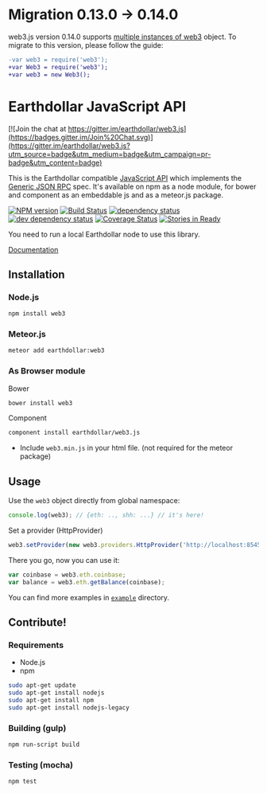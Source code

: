 # Migration 0.13.0 -> 0.14.0

web3.js version 0.14.0 supports [multiple instances of web3](https://github.com/Tzunami/web3.js/issues/297) object.
To migrate to this version, please follow the guide:

```diff
-var web3 = require('web3');
+var Web3 = require('web3');
+var web3 = new Web3();
```


# Earthdollar JavaScript API

[![Join the chat at https://gitter.im/earthdollar/web3.js](https://badges.gitter.im/Join%20Chat.svg)](https://gitter.im/earthdollar/web3.js?utm_source=badge&utm_medium=badge&utm_campaign=pr-badge&utm_content=badge)

This is the Earthdollar compatible [JavaScript API](https://github.com/Tzunami/wiki/wiki/JavaScript-API)
which implements the [Generic JSON RPC](https://github.com/Tzunami/wiki/wiki/JSON-RPC) spec. It's available on npm as a node module, for bower and component as an embeddable js and as a meteor.js package.

[![NPM version][npm-image]][npm-url] [![Build Status][travis-image]][travis-url] [![dependency status][dep-image]][dep-url] [![dev dependency status][dep-dev-image]][dep-dev-url] [![Coverage Status][coveralls-image]][coveralls-url] [![Stories in Ready][waffle-image]][waffle-url]

<!-- [![browser support](https://ci.testling.com/earthdollar/earthdollar.js.png)](https://ci.testling.com/earthdollar/earthdollar.js) -->

You need to run a local Earthdollar node to use this library.

[Documentation](https://github.com/Tzunami/wiki/wiki/JavaScript-API)

## Installation

### Node.js

```bash
npm install web3
```

### Meteor.js

```bash
meteor add earthdollar:web3
```

### As Browser module
Bower

```bash
bower install web3
```

Component

```bash
component install earthdollar/web3.js
```

* Include `web3.min.js` in your html file. (not required for the meteor package)

## Usage
Use the `web3` object directly from global namespace:

```js
console.log(web3); // {eth: .., shh: ...} // it's here!
```

Set a provider (HttpProvider)

```js
web3.setProvider(new web3.providers.HttpProvider('http://localhost:8545'));
```

There you go, now you can use it:

```js
var coinbase = web3.eth.coinbase;
var balance = web3.eth.getBalance(coinbase);
```

You can find more examples in [`example`](https://github.com/Tzunami/web3.js/tree/master/example) directory.


## Contribute!

### Requirements

* Node.js
* npm

```bash
sudo apt-get update
sudo apt-get install nodejs
sudo apt-get install npm
sudo apt-get install nodejs-legacy
```

### Building (gulp)

```bash
npm run-script build
```


### Testing (mocha)

```bash
npm test
```

[npm-image]: https://badge.fury.io/js/web3.png
[npm-url]: https://npmjs.org/package/web3
[travis-image]: https://travis-ci.org/earthdollar/web3.js.svg
[travis-url]: https://travis-ci.org/earthdollar/web3.js
[dep-image]: https://david-dm.org/earthdollar/web3.js.svg
[dep-url]: https://david-dm.org/earthdollar/web3.js
[dep-dev-image]: https://david-dm.org/earthdollar/web3.js/dev-status.svg
[dep-dev-url]: https://david-dm.org/earthdollar/web3.js#info=devDependencies
[coveralls-image]: https://coveralls.io/repos/earthdollar/web3.js/badge.svg?branch=master
[coveralls-url]: https://coveralls.io/r/earthdollar/web3.js?branch=master
[waffle-image]: https://badge.waffle.io/earthdollar/web3.js.svg?label=ready&title=Ready
[waffle-url]: http://waffle.io/earthdollar/web3.js

